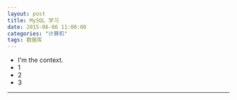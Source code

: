 ```yaml
---
layout: post
title: MySQL 学习
date: 2015-06-06 11:00:00
categories: "计算机"
tags: 数据库
---
```


- I'm the context.
- 1
- 2
- 3


---

